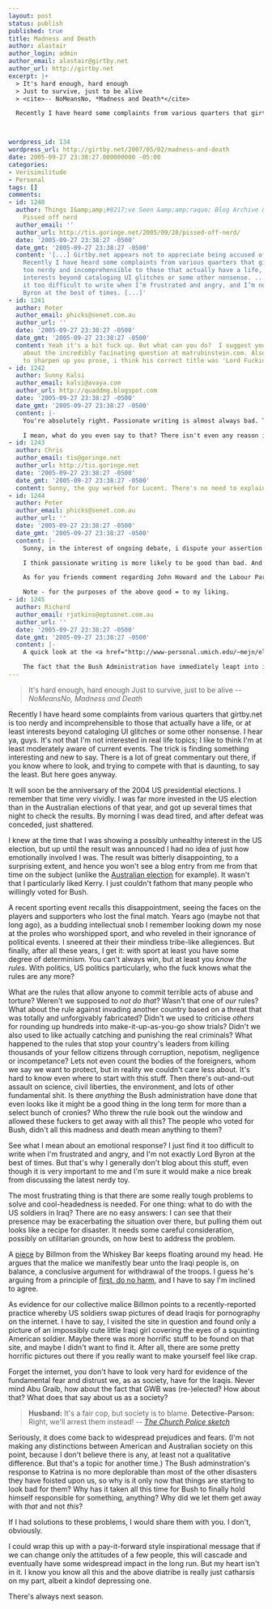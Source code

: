 ```yaml
---
layout: post
status: publish
published: true
title: Madness and Death
author: alastair
author_login: admin
author_email: alastair@girtby.net
author_url: http://girtby.net
excerpt: |+
  > It's hard enough, hard enough
  > Just to survive, just to be alive
  > <cite>-- NoMeansNo, *Madness and Death*</cite>

  Recently I have heard some complaints from various quarters that girtby.net is too nerdy and incomprehensible to those that actually have a life, or at least interests beyond cataloging UI glitches or some other nonsense. I hear ya, guys. It's not that I'm not interested in real life topics; I like to think I'm at least moderately aware of current events. The trick is finding something interesting and new to say. There is a lot of great commentary out there, if you know where to look, and trying to compete with that is daunting, to say the least. But here goes anyway.



wordpress_id: 134
wordpress_url: http://girtby.net/2007/05/02/madness-and-death
date: 2005-09-27 23:38:27.000000000 -05:00
categories:
- Verisimilitude
- Personal
tags: []
comments:
- id: 1240
  author: Things I&amp;amp;#8217;ve Seen &amp;amp;raquo; Blog Archive &amp;amp;raquo;
    Pissed off nerd
  author_email: ''
  author_url: http://tis.goringe.net/2005/09/28/pissed-off-nerd/
  date: '2005-09-27 23:38:27 -0500'
  date_gmt: '2005-09-27 23:38:27 -0500'
  content: '[...] Girtby.net appears not to appreciate being accused of nerdiness:
    Recently I have heard some complaints from various quarters that girtby.net is
    too nerdy and incomprehensible to those that actually have a life, or at least
    interests beyond cataloging UI glitches or some other nonsense. ... I just find
    it too difficult to write when I’m frustrated and angry, and I’m not exactly Lord
    Byron at the best of times. [...]'
- id: 1241
  author: Peter
  author_email: phicks@senet.com.au
  author_url: ''
  date: '2005-09-27 23:38:27 -0500'
  date_gmt: '2005-09-27 23:38:27 -0500'
  content: Yeah it's a bit fuck up. But what can you do?  I suggest you have a think
    about the incredibly facinating question at matrubinstein.com. Also, if your keen
    to sharpen up you prose, i think his correct title was 'Lord Fucking Byron'.
- id: 1242
  author: Sunny Kalsi
  author_email: kalsi@avaya.com
  author_url: http://quaddmg.blogspot.com
  date: '2005-09-27 23:38:27 -0500'
  date_gmt: '2005-09-27 23:38:27 -0500'
  content: |-
    You're absolutely right. Passionate writing is almost always bad. There's a lot to say but most of it seems to fit between the words or something.A friend of mine who worked for Lucent once said "John Howard is the reason for everything that's ever gone right for this country, and Labor is the reason everything's gone wrong".

    I mean, what do you even say to that? There isn't even any reason in that statement, it's like gobbledygook.
- id: 1243
  author: Chris
  author_email: tis@goringe.net
  author_url: http://tis.goringe.net
  date: '2005-09-27 23:38:27 -0500'
  date_gmt: '2005-09-27 23:38:27 -0500'
  content: Sunny, the guy worked for Lucent. There's no need to explain.
- id: 1244
  author: Peter
  author_email: phicks@senet.com.au
  author_url: ''
  date: '2005-09-27 23:38:27 -0500'
  date_gmt: '2005-09-27 23:38:27 -0500'
  content: |-
    Sunny, in the interest of ongoing debate, i dispute your assertion Sir!

    I think passionate writing is more likely to be good than bad. And we shouldn't discourage Mr Girtby from continuing with it.  I think, on a day, perhaps a few, years from now, if he reads back some of his more heartfelt writing he will be (and I think justifiably) more proud of these entries than any clever observations regarding the short comings of some piece of contemporary software.

    As for you friends comment regarding John Howard and the Labour Party - that’s not an example of passion - that’s just fucking bullshit.

    Note - for the purposes of the above good = to my liking.
- id: 1245
  author: Richard
  author_email: rjatkins@optusnet.com.au
  author_url: ''
  date: '2005-09-27 23:38:27 -0500'
  date_gmt: '2005-09-27 23:38:27 -0500'
  content: |-
    A quick look at the <a href="http://www-personal.umich.edu/~mejn/election/" rel="nofollow">electoral map</a> should tell you why the Bush Administration screwing up in New Orleans, Louisiana is so much worse than any of their screw-ups anywhere else in the world: it's right in the middle of the Republican heartland. These are the people who are meant to be reaping the benefits of voting in someone just like them. The blue-coast americans have been outraged that it was the largely black underclass left in Katrina's path. And all have been outraged by anyone 'letting' the country be made to look like those third world countries we were all watching from the safety of our lounge rooms last new years eve.

    The fact that the Bush Administration have immediately leapt into inaction (just like, it must be said, the Govenor of Louisiana who failed to call out the National Guard, or sign over control of the situation to federal authorities until Bush was already on location) has only heightened this outrage and given it a focus.
---
```

> It's hard enough, hard enough
> Just to survive, just to be alive
> <cite>-- NoMeansNo, *Madness and Death*</cite>

Recently I have heard some complaints from various quarters that girtby.net is too nerdy and incomprehensible to those that actually have a life, or at least interests beyond cataloging UI glitches or some other nonsense. I hear ya, guys. It's not that I'm not interested in real life topics; I like to think I'm at least moderately aware of current events. The trick is finding something interesting and new to say. There is a lot of great commentary out there, if you know where to look, and trying to compete with that is daunting, to say the least. But here goes anyway.



<a id="more"></a><a id="more-134"></a>


It will soon be the anniversary of the 2004 US presidential elections. I remember that time very vividly. I was far more invested in the US election than in the Australian elections of that year, and got up several times that night to check the results. By morning I was dead tired, and after defeat was conceded, just shattered.

I knew at the time that I was showing a possibly unhealthy interest in the US election, but up until the result was announced I had no idea of just how emotionally involved I was. The result was bitterly disappointing, to a surprising extent, and hence you won't see a blog entry from me from that time on the subject (unlike the [Australian election](/archives/2004/10/10/bugger/) for example). It wasn't that I particularly liked Kerry. I just couldn't fathom that many people who willingly voted for Bush.

A recent sporting event recalls this disappointment, seeing the faces on the players and supporters who lost the final match. Years ago (maybe not that long ago), as a budding intellectual snob I remember looking down my nose at the proles who worshipped sport, and who reveled in their ignorance of political events. I sneered at their their mindless tribe-like allegiences. But finally, after all these years, I get it: with sport at least you have some degree of determinism. You can't always win, but at least you *know the rules*. With politics, US politics particularly, who the fuck knows what the rules are any more?

What are the rules that allow anyone to commit terrible acts of abuse and torture? Weren't we supposed to *not do that*? Wasn't that one of *our* rules? What about the rule against invading another country based on a threat that was totally and unforgivably fabricated? Didn't we used to criticise *others* for rounding up hundreds into make-it-up-as-you-go show trials? Didn't we also used to like actually catching and punishing the real criminals? What happened to the rules that stop your country's leaders from killing thousands of your fellow citizens through corruption, nepotism, negligence or incompetance? Lets not even count the bodies of the foreigners, whom we say we want to protect, but in reality we couldn't care less about. It's hard to know even where to start with this stuff. Then there's out-and-out assault on science, civil liberties, the environment, and lots of other fundamental shit. Is there *anything* the Bush administration have done that even looks like it might be a good thing in the long term for more than a select bunch of cronies? Who threw the rule book out the window and allowed these fuckers to get away with all this? The people who voted for Bush, didn't all this madness and death mean anything to them?

See what I mean about an emotional response? I just find it too difficult to write when I'm frustrated and angry, and I'm not exactly Lord Byron at the best of times. But that's why I generally don't blog about this stuff, even though it is very important to me and I'm sure it would make a nice break from discussing the latest nerdy toy.

The most frustrating thing is that there are some really tough problems to solve and cool-headedness is needed. For one thing: what to do with the US soldiers in Iraq? There are no easy answers: I can see that their presence may be exacerbating the situation over there, but pulling them out looks like a recipe for disaster. It needs some careful consideration, possibly on utilitarian grounds, on how best to address the problem.

A [piece](http://billmon.org/archives/002188.html) by Billmon from the Whiskey Bar keeps floating around my head. He argues that the malice we manifestly bear unto the Iraqi people is, on balance, a conclusive argument for withdrawal of the troops. I guess he's arguing from a principle of [first, do no harm](http://en.wikipedia.org/wiki/Primum_non_nocere), and I have to say I'm inclined to agree.

As evidence for our collective malice Billmon points to a recently-reported practice whereby US soldiers swap pictures of dead Iraqis for pornography on the internet. I have to say, I visited the site in question and found only a picture of an impossibly cute little Iraqi girl covering the eyes of a squinting American soldier. Maybe there was more horrific stuff to be found on that site, and maybe I didn't want to find it. After all, there are some pretty horrific pictures out there if you really want to make yourself feel like crap.

Forget the internet, you don't have to look very hard for evidence of the fundamental fear and distrust we, as as society, have for the Iraqis. Never mind Abu Graib, how about the fact that GWB was (re-)elected? How about that? What does that say about us as a society?

> **Husband:**  It's a fair cop, but society is to blame.
> **Detective-Parson:**  Right, we'll arrest them instead!
> <cite>-- [The Church Police sketch](http://arago4.tn.utwente.nl/stonedead/movies/hollywood-bowl/24-church-police.html)</cite>

Seriously, it does come back to widespread prejudices and fears. (I'm not making any distinctions between American and Australian society on this point, because I don't believe there is any, at least not a qualitative difference. But that's a topic for another time.)
The Bush adminstration's response to Katrina is no more deplorable than most of the other disasters they have foisted upon us, so why is it only now that things are starting to look bad for them? Why has it taken all this time for Bush to finally hold himself responsible for something, anything? Why did we let them get away with *that* and not *this*?

If I had solutions to these problems, I would share them with you. I don't, obviously.

I could wrap this up with a pay-it-forward style inspirational message that if we can change only the attitudes of a few people, this will cascade and eventually have some widespread impact in the long run. But my heart isn't in it. I know you know all this and the above diatribe is really just catharsis on my part, albeit a kindof depressing one.

There's always next season.
